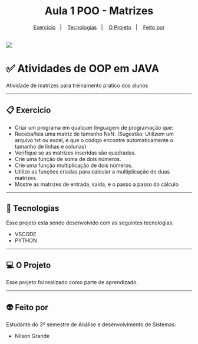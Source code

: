 <h1 align="center"> Aula 1 POO - Matrizes</h1>

<p align="center">
  <a href="#-Exercicios-Realizados">Exercício</a>&nbsp;&nbsp;&nbsp;|&nbsp;&nbsp;&nbsp;
  <a href="#-tecnologias">Tecnologias</a>&nbsp;&nbsp;&nbsp;|&nbsp;&nbsp;&nbsp;
  <a href="#-o-projeto">O Projeto</a>&nbsp;&nbsp;&nbsp;|&nbsp;&nbsp;&nbsp;
  <a href="#-feito-por">Feito por</a>
</p>
<br>

 <a href="https://github.com/Ncgrande">
  <img align="center" src="https://img.shields.io/static/v1?label=github&message=NilsonGrande&color=7159c1&style=for-the-badge&logo=ghost)](https://github.com/NilsonGrande"/>
</a>

# ✅ Atividades de OOP em JAVA

<p align="justify">Atividade de matrizes para treinamento pratico dos alunos</p>

---

## 📋 Exercicio 

- Criar um programa em qualquer linguagem de programação que:
- Receba/leia uma matriz de tamanho NxN. (Sugestão: Utilizem um arquivo txt ou excel, e que o código encontre automaticamente o tamanho de linhas e colunas)
- Verifique se as matrizes inseridas são quadradas.
- Crie uma função de soma de dois números.
- Crie uma função multiplicação de dois números.
- Utilize as funções criadas para calcular a multiplicação de duas matrizes.
- Mostre as matrizes de entrada, saída, e o passo a passo do cálculo


---

##  🚀 Tecnologias  
Esse projeto está sendo desenvolvido com as seguintes tecnologias:

- VSCODE
- PYTHON

---

## 💻 O Projeto

<p align="justify">Esse projeto foi realizado como parte de aprendizado.</p>

---

## 👽 Feito por

Estudante do 3º semestre de Análise e desenvolvimento de Sistemas:

- Nilson Grande




